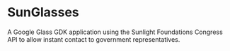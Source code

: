 # SunGlasses #

A Google Glass GDK application using the Sunlight Foundations Congress API to allow instant contact to government representatives.